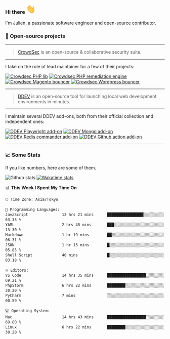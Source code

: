 ### Hi there <img src="./assets/wave.gif" width="30px" height="30px" />

I'm Julien, a passionate software engineer and open-source contributor. 


### 🔧 Open-source projects

---

> [CrowdSec](https://www.crowdsec.net/) is an open-source & collaborative security suite. 

---

I take on the role of lead maintainer for a few of their projects:



[![Crowdsec PHP lib](https://github-readme-stats.vercel.app/api/pin/?username=crowdsecurity&repo=php-cs-bouncer&theme=github_dark_dimmed 'crowdsec php lib')](https://github.com/crowdsecurity/php-cs-bouncer)
[![Crowdsec PHP remediation engine](https://github-readme-stats.vercel.app/api/pin/?username=crowdsecurity&repo=php-remediation-engine&theme=github_dark_dimmed 'crowdsec php-remediation-engine')](https://github.com/crowdsecurity/php-remediation-engine)
[![Crowdsec Magento bouncer](https://github-readme-stats.vercel.app/api/pin/?username=crowdsecurity&repo=cs-magento-bouncer&theme=github_dark_dimmed 'crowdsec cs-magento-bouncer')](https://github.com/crowdsecurity/cs-magento-bouncer)
[![Crowdsec Wordpress bouncer](https://github-readme-stats.vercel.app/api/pin/?username=crowdsecurity&repo=cs-wordpress-bouncer&theme=github_dark_dimmed 'crowdsec cs-wordpress-bouncer')](https://github.com/crowdsecurity/cs-wordpress-bouncer)



---


> [DDEV](https://ddev.readthedocs.io/en/stable/) is an open-source tool for launching local web development 
> environments in minutes.

---

I maintain several DDEV add-ons, both from their official collection and independent ones:



[![DDEV Playwright add-on](https://github-readme-stats.vercel.app/api/pin/?username=julienloizelet&repo=ddev-playwright&theme=github_dark_dimmed 'ddev playwright')](https://github.com/julienloizelet/ddev-playwright)
[![DDEV Mongo add-on](https://github-readme-stats.vercel.app/api/pin/?username=ddev&repo=ddev-mongo&theme=github_dark_dimmed 'ddev mongo')](https://github.com/ddev/ddev-mongo)
[![DDEV Redis commander add-on](https://github-readme-stats.vercel.app/api/pin/?username=ddev&repo=ddev-redis-commander&theme=github_dark_dimmed 'ddev redis commander')](https://github.com/ddev/ddev-redis-commander)
[![DDEV Github action add-on](https://github-readme-stats.vercel.app/api/pin/?username=ddev&repo=github-action-add-on-test&theme=github_dark_dimmed 'ddev github action')](https://github.com/ddev/github-action-add-on-test)

---

### 📈 Some Stats

If you like numbers, here are some of them.



![Github stats](https://github-readme-stats.vercel.app/api?username=julienloizelet&show_icons=true&include_all_commits=true&theme=github_dark_dimmed&rank_icon=github 'github stats')
[![Wakatime stats](https://github-readme-stats-julien-loizelets-projects.vercel.app/api/wakatime?username=okaeli&theme=github_dark_dimmed&langs_count=10&custom_title=Programming%20Languages%20Stats&disable_animations=true&display_format=percent&hide=textmate,text,other,smartyconfig)](https://wakatime.com/@okaeli)

<!--START_SECTION:waka-->
📊 **This Week I Spent My Time On** 

```text
🕑︎ Time Zone: Asia/Tokyo

💬 Programming Languages: 
JavaScript               13 hrs 21 mins      ████████████████░░░░░░░░░   63.33 % 
YAML                     2 hrs 48 mins       ███░░░░░░░░░░░░░░░░░░░░░░   13.30 % 
Markdown                 1 hr 19 mins        ██░░░░░░░░░░░░░░░░░░░░░░░   06.31 % 
JSON                     1 hr 13 mins        █░░░░░░░░░░░░░░░░░░░░░░░░   05.85 % 
Shell Script             40 mins             █░░░░░░░░░░░░░░░░░░░░░░░░   03.18 % 

🔥 Editors: 
VS Code                  14 hrs 35 mins      █████████████████░░░░░░░░   69.21 % 
PhpStorm                 6 hrs 22 mins       ████████░░░░░░░░░░░░░░░░░   30.20 % 
PyCharm                  7 mins              ░░░░░░░░░░░░░░░░░░░░░░░░░   00.59 % 

💻 Operating System: 
Mac                      14 hrs 43 mins      █████████████████░░░░░░░░   69.80 % 
Linux                    6 hrs 22 mins       ████████░░░░░░░░░░░░░░░░░   30.20 % 
```


<!--END_SECTION:waka-->

